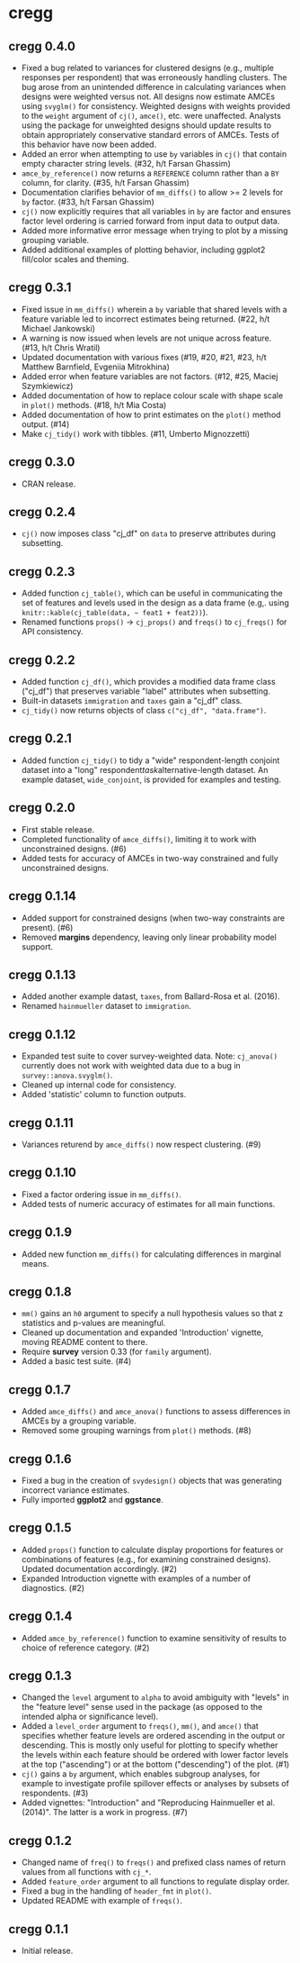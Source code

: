 # cregg

## cregg 0.4.0

* Fixed a bug related to variances for clustered designs (e.g., multiple responses per respondent) that was erroneously handling clusters. The bug arose from an unintended difference in calculating variances when designs were weighted versus not. All designs now estimate AMCEs using `svyglm()` for consistency. Weighted designs with weights provided to the `weight` argument of `cj()`, `amce()`, etc. were unaffected. Analysts using the package for unweighted designs should update results to obtain appropriately conservative standard errors of AMCEs. Tests of this behavior have now been added.
* Added an error when attempting to use `by` variables in `cj()` that contain empty character string levels. (#32, h/t Farsan Ghassim)
* `amce_by_reference()` now returns a `REFERENCE` column rather than a `BY` column, for clarity. (#35, h/t Farsan Ghassim)
* Documentation clarifies behavior of `mm_diffs()` to allow >= 2 levels for `by` factor. (#33, h/t Farsan Ghassim)
* `cj()` now explicitly requires that all variables in `by` are factor and ensures factor level ordering is carried forward from input data to output data.
* Added more informative error message when trying to plot by a missing grouping variable.
* Added additional examples of plotting behavior, including ggplot2 fill/color scales and theming.

## cregg 0.3.1

* Fixed issue in `mm_diffs()` wherein a `by` variable that shared levels with a feature variable led to incorrect estimates being returned. (#22, h/t Michael Jankowski)
* A warning is now issued when levels are not unique across feature. (#13, h/t Chris Wratil)
* Updated documentation with various fixes (#19, #20, #21, #23, h/t Matthew Barnfield, Evgeniia Mitrokhina)
* Added error when feature variables are not factors. (#12, #25, Maciej Szymkiewicz)
* Added documentation of how to replace colour scale with shape scale in `plot()` methods. (#18, h/t Mia Costa)
* Added documentation of how to print estimates on the `plot()` method output. (#14)
* Make `cj_tidy()` work with tibbles. (#11, Umberto Mignozzetti)

## cregg 0.3.0

* CRAN release.

## cregg 0.2.4

* `cj()` now imposes class "cj_df" on `data` to preserve attributes during subsetting.

## cregg 0.2.3

* Added function `cj_table()`, which can be useful in communicating the set of features and levels used in the design as a data frame (e.g,. using `knitr::kable(cj_table(data, ~ feat1 + feat2))`).
* Renamed functions `props()` -> `cj_props()` and `freqs()` to `cj_freqs()` for API consistency.

## cregg 0.2.2

* Added function `cj_df()`, which provides a modified data frame class ("cj_df") that preserves variable "label" attributes when subsetting.
* Built-in datasets `immigration` and `taxes` gain a "cj_df" class.
* `cj_tidy()` now returns objects of class `c("cj_df", "data.frame")`.

## cregg 0.2.1

* Added function `cj_tidy()` to tidy a "wide" respondent-length conjoint dataset into a "long" respondent*task*alternative-length dataset. An example dataset, `wide_conjoint`, is provided for examples and testing.

## cregg 0.2.0

* First stable release.
* Completed functionality of `amce_diffs()`, limiting it to work with unconstrained designs. (#6)
* Added tests for accuracy of AMCEs in two-way constrained and fully unconstrained designs.

## cregg 0.1.14

* Added support for constrained designs (when two-way constraints are present). (#6)
* Removed **margins** dependency, leaving only linear probability model support.

## cregg 0.1.13

* Added another example datast, `taxes`, from Ballard-Rosa et al. (2016).
* Renamed `hainmueller` dataset to `immigration`.

## cregg 0.1.12

* Expanded test suite to cover survey-weighted data. Note: `cj_anova()` currently does not work with weighted data due to a bug in `survey::anova.svyglm()`.
* Cleaned up internal code for consistency.
* Added 'statistic' column to function outputs.

## cregg 0.1.11

* Variances returend by `amce_diffs()` now respect clustering. (#9)

## cregg 0.1.10

* Fixed a factor ordering issue in `mm_diffs()`.
* Added tests of numeric accuracy of estimates for all main functions.

## cregg 0.1.9

* Added new function `mm_diffs()` for calculating differences in marginal means.

## cregg 0.1.8

* `mm()` gains an `h0` argument to specify a null hypothesis values so that z statistics and p-values are meaningful.
* Cleaned up documentation and expanded 'Introduction' vignette, moving README content to there.
* Require **survey** version 0.33 (for `family` argument).
* Added a basic test suite. (#4)

## cregg 0.1.7

* Added `amce_diffs()` and `amce_anova()` functions to assess differences in AMCEs by a grouping variable.
* Removed some grouping warnings from `plot()` methods. (#8)

## cregg 0.1.6

* Fixed a bug in the creation of `svydesign()` objects that was generating incorrect variance estimates.
* Fully imported **ggplot2** and **ggstance**.

## cregg 0.1.5

* Added `props()` function to calculate display proportions for features or combinations of features (e.g., for examining constrained designs). Updated documentation accordingly. (#2)
* Expanded Introduction vignette with examples of a number of diagnostics. (#2)

## cregg 0.1.4

* Added `amce_by_reference()` function to examine sensitivity of results to choice of reference category. (#2)

## cregg 0.1.3

* Changed the `level` argument to `alpha` to avoid ambiguity with "levels" in the "feature level" sense used in the package (as opposed to the intended alpha or significance level).
* Added a `level_order` argument to `freqs()`, `mm()`, and `amce()` that specifies whether feature levels are ordered ascending in the output or descending. This is mostly only useful for plotting to specify whether the levels within each feature should be ordered with lower factor levels at the top ("ascending") or at the bottom ("descending") of the plot. (#1)
* `cj()` gains a `by` argument, which enables subgroup analyses, for example to investigate profile spillover effects or analyses by subsets of respondents. (#3)
* Added vignettes: "Introduction" and "Reproducing Hainmueller et al. (2014)". The latter is a work in progress. (#7)

## cregg 0.1.2

* Changed name of `freq()` to `freqs()` and prefixed class names of return values from all functions with `cj_*`.
* Added `feature_order` argument to all functions to regulate display order.
* Fixed a bug in the handling of `header_fmt` in `plot()`.
* Updated README with example of `freqs()`.

## cregg 0.1.1

* Initial release.
